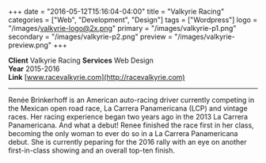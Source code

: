+++
date = "2016-05-12T15:16:04-04:00"
title = "Valkyrie Racing"
categories = ["Web", "Development", "Design"]
tags = ["Wordpress"]
logo = "/images/valkyrie-logo@2x.png"
primary = "/images/valkyrie-p1.png"
secondary = "/images/valkyrie-p2.png"
preview = "/images/valkyrie-preview.png"
+++

**Client**  Valkyrie Racing
**Services**  Web Design  
**Year**  2015-2016  
**Link**  [www.racevalkyrie.com](http://racevalkyrie.com)

***

Renée Brinkerhoff is an American auto-racing driver currently competing in the Mexican open road race, La Carrera Panamericana (LCP) and vintage races. Her racing experience began two years ago in the 2013 La Carrera Panamericana. And what a debut! Renee finished the race first in her class, becoming the only woman to ever do so in a La Carrera Panamericana debut. She is currently peparing for the 2016 rally with an eye on another first-in-class showing and an overall top-ten finish.
